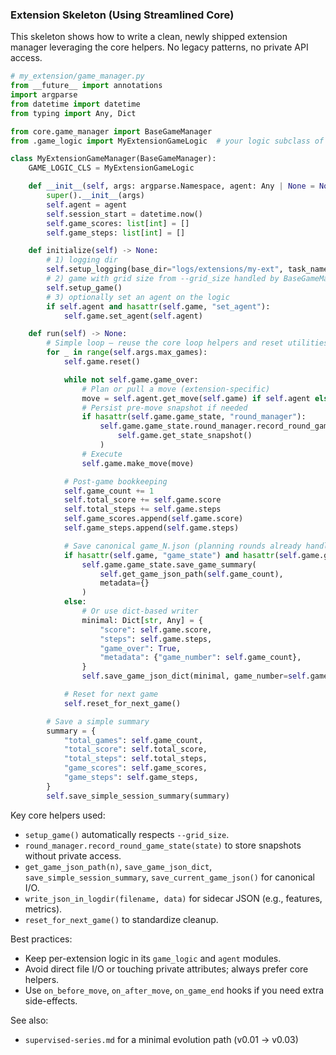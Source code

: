### Extension Skeleton (Using Streamlined Core)

This skeleton shows how to write a clean, newly shipped extension manager leveraging the core helpers. No legacy patterns, no private API access.

```python
# my_extension/game_manager.py
from __future__ import annotations
import argparse
from datetime import datetime
from typing import Any, Dict

from core.game_manager import BaseGameManager
from .game_logic import MyExtensionGameLogic  # your logic subclass of BaseGameLogic

class MyExtensionGameManager(BaseGameManager):
    GAME_LOGIC_CLS = MyExtensionGameLogic

    def __init__(self, args: argparse.Namespace, agent: Any | None = None) -> None:
        super().__init__(args)
        self.agent = agent
        self.session_start = datetime.now()
        self.game_scores: list[int] = []
        self.game_steps: list[int] = []

    def initialize(self) -> None:
        # 1) logging dir
        self.setup_logging(base_dir="logs/extensions/my-ext", task_name="my_extension")
        # 2) game with grid size from --grid_size handled by BaseGameManager
        self.setup_game()
        # 3) optionally set an agent on the logic
        if self.agent and hasattr(self.game, "set_agent"):
            self.game.set_agent(self.agent)

    def run(self) -> None:
        # Simple loop – reuse the core loop helpers and reset utilities
        for _ in range(self.args.max_games):
            self.game.reset()

            while not self.game.game_over:
                # Plan or pull a move (extension-specific)
                move = self.agent.get_move(self.game) if self.agent else "NO_PATH_FOUND"
                # Persist pre-move snapshot if needed
                if hasattr(self.game.game_state, "round_manager"):
                    self.game.game_state.round_manager.record_round_game_state(
                        self.game.get_state_snapshot()
                    )
                # Execute
                self.game.make_move(move)

            # Post-game bookkeeping
            self.game_count += 1
            self.total_score += self.game.score
            self.total_steps += self.game.steps
            self.game_scores.append(self.game.score)
            self.game_steps.append(self.game.steps)

            # Save canonical game_N.json (planning rounds already handled by core)
            if hasattr(self.game, "game_state") and hasattr(self.game.game_state, "save_game_summary"):
                self.game.game_state.save_game_summary(
                    self.get_game_json_path(self.game_count),
                    metadata={}
                )
            else:
                # Or use dict-based writer
                minimal: Dict[str, Any] = {
                    "score": self.game.score,
                    "steps": self.game.steps,
                    "game_over": True,
                    "metadata": {"game_number": self.game_count},
                }
                self.save_game_json_dict(minimal, game_number=self.game_count)

            # Reset for next game
            self.reset_for_next_game()

        # Save a simple summary
        summary = {
            "total_games": self.game_count,
            "total_score": self.total_score,
            "total_steps": self.total_steps,
            "game_scores": self.game_scores,
            "game_steps": self.game_steps,
        }
        self.save_simple_session_summary(summary)
```

Key core helpers used:
- `setup_game()` automatically respects `--grid_size`.
- `round_manager.record_round_game_state(state)` to store snapshots without private access.
- `get_game_json_path(n)`, `save_game_json_dict`, `save_simple_session_summary`, `save_current_game_json()` for canonical I/O.
- `write_json_in_logdir(filename, data)` for sidecar JSON (e.g., features, metrics).
- `reset_for_next_game()` to standardize cleanup.

Best practices:
- Keep per-extension logic in its `game_logic` and `agent` modules.
- Avoid direct file I/O or touching private attributes; always prefer core helpers.
- Use `on_before_move`, `on_after_move`, `on_game_end` hooks if you need extra side-effects.

See also:
- `supervised-series.md` for a minimal evolution path (v0.01 → v0.03)